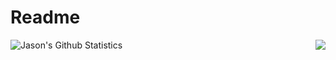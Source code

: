 # Readme

<a href="https://github.com/jason-m-bailey/jason-m-bailey">
  <img align="right" src="https://github-readme-stats.vercel.app/api/top-langs/?username=jason-m-bailey&show=java,html,css,tex&title_color=57A6FF&text_color=c9cacc&icon_color=2bbc8a&bg_color=0D1116&border_color=57A6FF&langs_count=3" />
</a>

<a href="https://github.com/jason-m-bailey">
  <img align="left" src="https://github-readme-stats.vercel.app/api?username=jason-m-bailey&line_height=27&count_private=false&title_color=57A6FF&text_color=c9cacc&icon_color=57A6FF&bg_color=0D1116&border_color=57A6FF" alt="Jason's Github Statistics"/>
</a>
